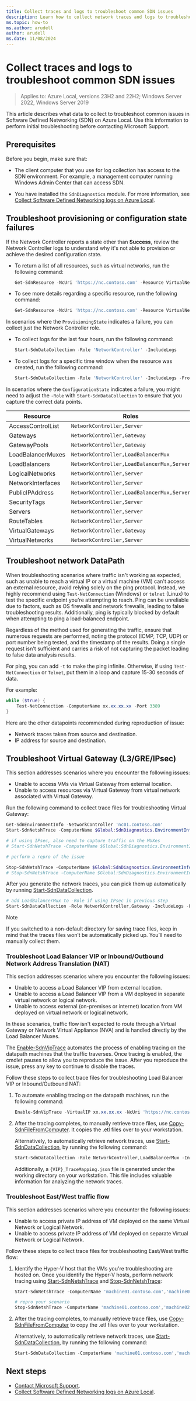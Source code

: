 ```yaml
---
title: Collect traces and logs to troubleshoot common SDN issues
description: Learn how to collect network traces and logs to troubleshoot common Software Defined Networking (SDN) issues in Azure Local.
ms.topic: how-to
ms.author: arudell
author: arudell
ms.date: 11/08/2024
---
```


# Collect traces and logs to troubleshoot common SDN issues

> Applies to: Azure Local, versions 23H2 and 22H2; Windows Server 2022, Windows Server 2019

This article describes what data to collect to troubleshoot common issues in Software Defined Networking (SDN) on Azure Local. Use this information to perform initial troubleshooting before contacting Microsoft Support.

## Prerequisites

Before you begin, make sure that:

- The client computer that you use for log collection has access to the SDN environment. For example, a management computer running Windows Admin Center that can access SDN.

- You have installed the `SdnDiagnostics` module. For more information, see [Collect Software Defined Networking logs on Azure Local](./sdn-log-collection.md).

## Troubleshoot provisioning or configuration state failures

If the Network Controller reports a state other than **Success**, review the Network Controller logs to understand why it's not able to provision or achieve the desired configuration state.

- To return a list of all resources, such as virtual networks, run the following command:

    ```powershell
    Get-SdnResource -NcUri 'https://nc.contoso.com' -Resource VirtualNetwork
    ```

- To see more details regarding a specific resource, run the following command:

    ```powershell
    Get-SdnResource -NcUri 'https://nc.contoso.com' -Resource VirtualNetwork -ResourceId 'Contoso-VNET-01' | ConvertTo-Json -Depth 10
    ```

In scenarios where the `ProvisioningState` indicates a failure, you can collect just the Network Controller role.

- To collect logs for the last four hours, run the following command:

    ```powershell
    Start-SdnDataCollection -Role 'NetworkController' -IncludeLogs
    ```

- To collect logs for a specific time window when the resource was created, run the following command:

    ```powershell
    Start-SdnDataCollection -Role 'NetworkController' -IncludeLogs -FromDate "2024-05-24 09:00:00 AM" -ToDate "2024-05-24 11:00:00 AM"
    ```

In scenarios where the `ConfigurationState` indicates a failure, you might need to adjust the `-Role` with `Start-SdnDataCollection` to ensure that you capture the correct data points.

| Resource | Roles |
|--|--|
| AccessControlList | `NetworkController,Server` |
| Gateways | `NetworkController,Gateway` |
| GatewayPools | `NetworkController,Gateway` |
| LoadBalancerMuxes | `NetworkController,LoadBalancerMux` |
| LoadBalancers | `NetworkController,LoadBalancerMux,Server` |
| LogicalNetworks | `NetworkController,Server` |
| NetworkInterfaces | `NetworkController,Server` |
| PublicIPAddress | `NetworkController,LoadBalancerMux,Server` |
| SecurityTags | `NetworkController,Server` |
| Servers | `NetworkController,Server` |
| RouteTables | `NetworkController,Server` |
| VirtualGateways | `NetworkController,Gateway` |
| VirtualNetworks | `NetworkController,Server` |

## Troubleshoot network DataPath

When troubleshooting scenarios where traffic isn't working as expected, such as unable to reach a virtual IP or a virtual machine (VM) can't access an external resource, avoid relying solely on the ping protocol. Instead, we highly recommend using `Test-NetConnection` (Windows) or `telnet` (Linux) to test the specific endpoint you're attempting to reach. Ping can be unreliable due to factors, such as OS firewalls and network firewalls, leading to false troubleshooting results. Additionally, ping is typically blocked by default when attempting to ping a load-balanced endpoint.

Regardless of the method used for generating the traffic, ensure that numerous requests are performed, noting the protocol (ICMP, TCP, UDP) or port number being tested, and the timestamp of the results. Doing a single request isn't sufficient and carries a risk of not capturing the packet leading to false data analysis results.

For ping, you can add `-t` to make the ping infinite. Otherwise, if using `Test-NetConnection` or `Telnet`, put them in a loop and capture 15-30 seconds of data.

For example:

```powershell
while ($true) {
    Test-NetConnection -ComputerName xx.xx.xx.xx -Port 3389
}
```

Here are the other datapoints recommended during reproduction of issue:

- Network traces taken from source and destination.
- IP address for source and destination.

## Troubleshoot Virtual Gateway (L3/GRE/IPsec)

This section addresses scenarios where you encounter the following issues:

- Unable to access VMs via Virtual Gateway from external location.
- Unable to access resources via Virtual Gateway from virtual network associated with Virtual Gateway.

Run the following command to collect trace files for troubleshooting Virtual Gateway:

```powershell
Get-SdnEnvironmentInfo -NetworkController 'nc01.contoso.com'
Start-SdnNetshTrace -ComputerName $Global:SdnDiagnostics.EnvironmentInfo.Gateway -Role Gateway

# if using IPsec, also need to capture traffic on the MUXes
# Start-SdnNetshTrace -ComputerName $Global:SdnDiagnostics.EnvironmentInfo.LoadBalancerMux -Role 'LoadBalancerMux'

# perform a repro of the issue

Stop-SdnNetshTrace -ComputerName $Global:SdnDiagnostics.EnvironmentInfo.Gateway
# Stop-SdnNetshTrace -ComputerName $Global:SdnDiagnostics.EnvironmentInfo.LoadBalancerMux
```

After you generate the network traces, you can pick them up automatically by running [Start-SdnDataCollection](https://github.com/microsoft/SdnDiagnostics/wiki/Start-SdnDataCollection).

```powershell
# add LoadBalancerMux to -Role if using IPsec in previous step
Start-SdnDataCollection -Role NetworkController,Gateway -IncludeLogs -FromDate (Get-Date).AddHours(-1)
```

> [!NOTE]
> If you switched to a non-default directory for saving trace files, keep in mind that the traces files won’t be automatically picked up. You’ll need to manually collect them.

### Troubleshoot Load Balancer VIP or Inbound/Outbound Network Address Translation (NAT)

This section addresses scenarios where you encounter the following issues:

- Unable to access a Load Balancer VIP from external location.
- Unable to access a Load Balancer VIP from a VM deployed in separate virtual network or logical network.
- Unable to access external (on-premises or internet) location from VM deployed on virtual network or logical network.

In these scenarios, traffic flow isn't expected to route through a Virtual Gateway or Network Virtual Appliance (NVA) and is handled directly by the Load Balancer Muxes.

The [Enable-SdnVipTrace](https://github.com/microsoft/SdnDiagnostics/wiki/Enable-SdnVipTrace) automates the process of enabling tracing on the datapath machines that the traffic traverses. Once tracing is enabled, the cmdlet pauses to allow you to reproduce the issue. After you reproduce the issue, press any key to continue to disable the traces.

Follow these steps to collect trace files for troubleshooting Load Balancer VIP or Inbound/Outbound NAT:

1. To automate enabling tracing on the datapath machines, run the following command:

    ```powershell
    Enable-SdnVipTrace -VirtualIP xx.xx.xx.xx -NcUri 'https://nc.contoso.com'
    ```

1. After the tracing completes, to manually retrieve trace files, use [Copy-SdnFileFromComputer](https://github.com/microsoft/SdnDiagnostics/wiki/Copy-SdnFileFromComputer). It copies the .etl files over to your workstation.

    Alternatively, to automatically retrieve network traces, use [Start-SdnDataCollection](https://github.com/microsoft/SdnDiagnostics/wiki/Start-SdnDataCollection), by running the following command:

    ```powershell
    Start-SdnDataCollection -Role NetworkController,LoadBalancerMux -IncludeLogs -FromDate (Get-Date).AddHours(-1)
    ```

    Additionally, a `{VIP}_TraceMapping.json` file is generated under the working directory on your workstation. This file includes valuable information for analyzing the network traces.

### Troubleshoot East/West traffic flow

This section addresses scenarios where you encounter the following issues:

- Unable to access private IP address of VM deployed on the same Virtual Network or Logical Network.
- Unable to access private IP address of VM deployed on separate Virtual Network or Logical Network.

Follow these steps to collect trace files for troubleshooting East/West traffic flow:

1. Identify the Hyper-V host that the VMs you're troubleshooting are hosted on. Once you identify the Hyper-V hosts, perform network tracing using [Start-SdnNetshTrace](https://github.com/microsoft/SdnDiagnostics/wiki/Start-SdnNetshTrace) and [Stop-SdnNetshTrace](https://github.com/microsoft/SdnDiagnostics/wiki/Stop-SdnNetshTrace):

    ```powershell
    Start-SdnNetshTrace -ComputerName 'machine01.contoso.com','machine02.contoso.com' -Role:Server

    # repro your scenario
    Stop-SdnNetshTrace -ComputerName 'machine01.contoso.com','machine02.contoso.com'
    ```

1. After the tracing completes, to manually retrieve trace files, use [Copy-SdnFileFromComputer](https://github.com/microsoft/SdnDiagnostics/wiki/Copy-SdnFileFromComputer) to copy the .etl files over to your workstation.

    Alternatively, to automatically retrieve network traces, use [Start-SdnDataCollection](https://github.com/microsoft/SdnDiagnostics/wiki/Start-SdnDataCollection), by running the following command:

    ```powershell
    Start-SdnDataCollection -ComputerName 'machine01.contoso.com','machine02.contoso.com' -IncludeLogs -FromDate (Get-Date).AddHours(-1)
    ```

## Next steps

- [Contact Microsoft Support](get-support.md).
- [Collect Software Defined Networking logs on Azure Local](./sdn-log-collection.md).
